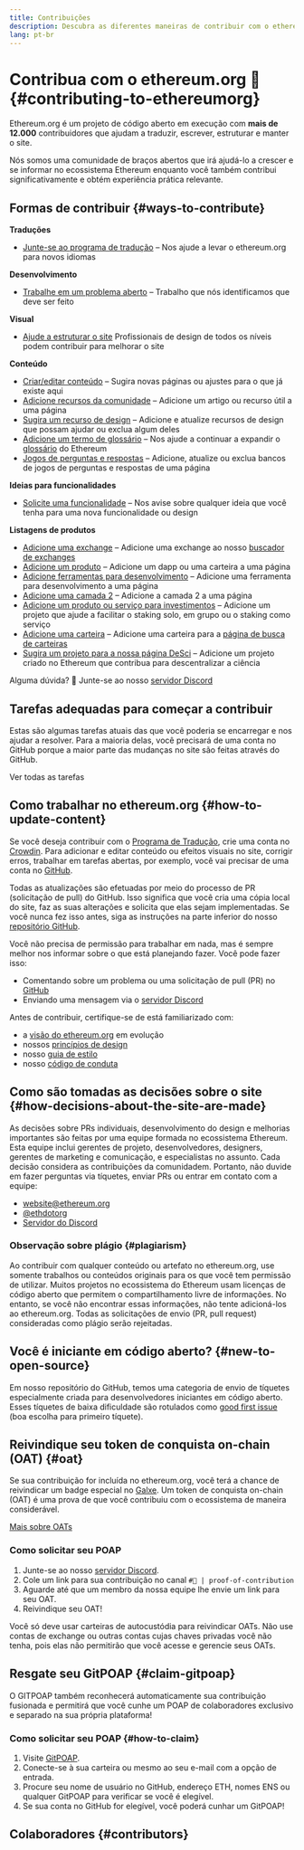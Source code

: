 ```yaml
---
title: Contribuições
description: Descubra as diferentes maneiras de contribuir com o ethereum.org
lang: pt-br
---
```


# Contribua com o ethereum.org 🦄 {#contributing-to-ethereumorg}

Ethereum.org é um projeto de código aberto em execução com **mais de 12.000** contribuidores que ajudam a traduzir, escrever, estruturar e manter o site.

Nós somos uma comunidade de braços abertos que irá ajudá-lo a crescer e se informar no ecossistema Ethereum enquanto você também contribui significativamente e obtém experiência prática relevante.

## Formas de contribuir {#ways-to-contribute}

**Traduções**
- [Junte-se ao programa de tradução](/contributing/translation-program/) – Nos ajude a levar o ethereum.org para novos idiomas

**Desenvolvimento**
- [Trabalhe em um problema aberto](https://github.com/ethereum/ethereum-org-website/issues) – Trabalho que nós identificamos que deve ser feito

**Visual**
- [Ajude a estruturar o site](/contributing/design/) Profissionais de design de todos os níveis podem contribuir para melhorar o site

**Conteúdo**
- [Criar/editar conteúdo](/contributing/#how-to-update-content) – Sugira novas páginas ou ajustes para o que já existe aqui
- [Adicione recursos da comunidade](/contributing/content-resources/) – Adicione um artigo ou recurso útil a uma página
- [Sugira um recurso de design](/contributing/design/adding-design-resources/) – Adicione e atualize recursos de design que possam ajudar ou exclua algum deles
- [Adicione um termo de glossário](/contributing/adding-glossary-terms/) – Nos ajude a continuar a expandir o [glossário](/glossary/) do Ethereum
- [Jogos de perguntas e respostas](/contributing/quizzes/) – Adicione, atualize ou exclua bancos de jogos de perguntas e respostas de uma página

**Ideias para funcionalidades**
- [Solicite uma funcionalidade](https://github.com/ethereum/ethereum-org-website/issues/new?assignees=&labels=Type%3A+Feature&template=feature_request.yaml&title=) – Nos avise sobre qualquer ideia que você tenha para uma nova funcionalidade ou design

**Listagens de produtos**
- [Adicione uma exchange](/contributing/adding-exchanges/) – Adicione uma exchange ao nosso [buscador de exchanges](/get-eth/#country-picker)
- [Adicione um produto](/contributing/adding-products/) – Adicione um dapp ou uma carteira a uma página
- [Adicione ferramentas para desenvolvimento](/contributing/adding-developer-tools/) – Adicione uma ferramenta para desenvolvimento a uma página
- [Adicione uma camada 2](/contributing/adding-layer-2s/) – Adicione a camada 2 a uma página
- [Adicione um produto ou serviço para investimentos](/contributing/adding-staking-products/) – Adicione um projeto que ajude a facilitar o staking solo, em grupo ou o staking como serviço
- [Adicione uma carteira](/contributing/adding-wallets/) – Adicione uma carteira para a [página de busca de carteiras](/wallets/find-wallet/)
- [Sugira um projeto para a nossa página DeSci](/contributing/adding-desci-projects/) – Adicione um projeto criado no Ethereum que contribua para descentralizar a ciência

Alguma dúvida? 🤔 Junte-se ao nosso [servidor Discord](https://discord.gg/ethereum-org)

## Tarefas adequadas para começar a contribuir

Estas são algumas tarefas atuais das que você poderia se encarregar e nos ajudar a resolver. Para a maioria delas, você precisará de uma conta no GitHub porque a maior parte das mudanças no site são feitas através do GitHub.

<IssuesList issues={gfissues} my={8} />

<ButtonLink href="https://github.com/ethereum/ethereum-org-website/issues">Ver todas as tarefas</ButtonLink>

## Como trabalhar no ethereum.org {#how-to-update-content}

Se você deseja contribuir com o [Programa de Tradução](/contributing/translation-program/), crie uma conta no [Crowdin](https://crowdin.com/project/ethereum-org). Para adicionar e editar conteúdo ou efeitos visuais no site, corrigir erros, trabalhar em tarefas abertas, por exemplo, você vai precisar de uma conta no [GitHub](https://github.com/).

Todas as atualizações são efetuadas por meio do processo de PR (solicitação de pull) do GitHub. Isso significa que você cria uma cópia local do site, faz as suas alterações e solicita que elas sejam implementadas. Se você nunca fez isso antes, siga as instruções na parte inferior do nosso [repositório GitHub](https://github.com/ethereum/ethereum-org-website).

Você não precisa de permissão para trabalhar em nada, mas é sempre melhor nos informar sobre o que está planejando fazer. Você pode fazer isso:

- Comentando sobre um problema ou uma solicitação de pull (PR) no [GitHub](https://github.com/ethereum/ethereum-org-website)
- Enviando uma mensagem via o [servidor Discord](https://discord.gg/ethereum-org)

Antes de contribuir, certifique-se de está familiarizado com:

- a [visão do ethereum.org](/about/) em evolução
- nossos [princípios de design](/contributing/design-principles/)
- nosso [guia de estilo](/contributing/style-guide/)
- nosso [código de conduta](/community/code-of-conduct)

<ContributorsQuizBanner mt={16} mb={8} />

## Como são tomadas as decisões sobre o site {#how-decisions-about-the-site-are-made}

As decisões sobre PRs individuais, desenvolvimento do design e melhorias importantes são feitas por uma equipe formada no ecossistema Ethereum. Esta equipe inclui gerentes de projeto, desenvolvedores, designers, gerentes de marketing e comunicação, e especialistas no assunto. Cada decisão considera as contribuições da comunidadem. Portanto, não duvide em fazer perguntas via tíquetes, enviar PRs ou entrar em contato com a equipe:

- [website@ethereum.org](mailto:website@ethereum.org)
- [@ethdotorg](https://x.com/ethdotorg)
- [Servidor do Discord](https://discord.gg/ethereum-org)

### Observação sobre plágio {#plagiarism}

Ao contribuir com qualquer conteúdo ou artefato no ethereum.org, use somente trabalhos ou conteúdos originais para os que você tem permissão de utilizar. Muitos projetos no ecossistema do Ethereum usam licenças de código aberto que permitem o compartilhamento livre de informações. No entanto, se você não encontrar essas informações, não tente adicioná-los ao ethereum.org. Todas as solicitações de envio (PR, pull request) consideradas como plágio serão rejeitadas.

## Você é iniciante em código aberto? {#new-to-open-source}

Em nosso repositório do GitHub, temos uma categoria de envio de tíquetes especialmente criada para desenvolvedores iniciantes em código aberto. Esses tíquetes de baixa dificuldade são rotulados como [good first issue](https://github.com/ethereum/ethereum-org-website/issues?q=is%3Aopen+is%3Aissue+label%3A%22good+first+issue%22) (boa escolha para primeiro tíquete).

## Reivindique seu token de conquista on-chain (OAT) {#oat}

Se sua contribuição for incluída no ethereum.org, você terá a chance de reivindicar um badge especial no [Galxe](https://app.galxe.com/quest/ethereumorg). Um token de conquista on-chain (OAT) é uma prova de que você contribuiu com o ecossistema de maneira considerável.

[Mais sobre OATs](https://help.galxe.com/en/articles/7067290-galxe-oats-reward-and-celebrate-achievements)

### Como solicitar seu POAP
1. Junte-se ao nosso [servidor Discord](https://discord.gg/ethereum-org).
2. Cole um link para sua contribuição no canal `#🥇 | proof-of-contribution`
3. Aguarde até que um membro da nossa equipe lhe envie um link para seu OAT.
4. Reivindique seu OAT!

Você só deve usar carteiras de autocustódia para reivindicar OATs. Não use contas de exchange ou outras contas cujas chaves privadas você não tenha, pois elas não permitirão que você acesse e gerencie seus OATs.

## Resgate seu GitPOAP {#claim-gitpoap}

O GITPOAP também reconhecerá automaticamente sua contribuição fusionada e permitirá que você cunhe um POAP de colaboradores exclusivo e separado na sua própria plataforma!


### Como solicitar seu POAP {#how-to-claim}

1. Visite [GitPOAP](https://www.gitpoap.io).
2. Conecte-se à sua carteira ou mesmo ao seu e-mail com a opção de entrada.
3. Procure seu nome de usuário no GitHub, endereço ETH, nomes ENS ou qualquer GitPOAP para verificar se você é elegível.
4. Se sua conta no GitHub for elegível, você poderá cunhar um GitPOAP!

## Colaboradores {#contributors}

<Contributors />
